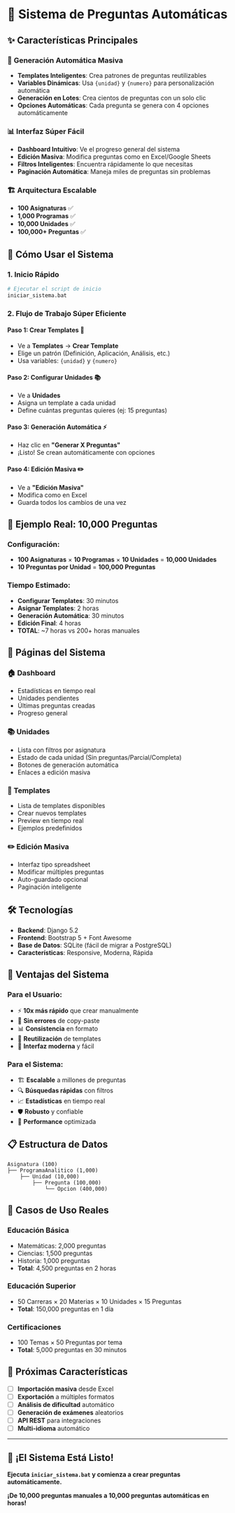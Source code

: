 # 🚀 Sistema de Preguntas Automáticas

## ✨ **Características Principales**

### 🎯 **Generación Automática Masiva**
- **Templates Inteligentes**: Crea patrones de preguntas reutilizables
- **Variables Dinámicas**: Usa `{unidad}` y `{numero}` para personalización automática
- **Generación en Lotes**: Crea cientos de preguntas con un solo clic
- **Opciones Automáticas**: Cada pregunta se genera con 4 opciones automáticamente

### 📊 **Interfaz Súper Fácil**
- **Dashboard Intuitivo**: Ve el progreso general del sistema
- **Edición Masiva**: Modifica preguntas como en Excel/Google Sheets
- **Filtros Inteligentes**: Encuentra rápidamente lo que necesitas
- **Paginación Automática**: Maneja miles de preguntas sin problemas

### 🏗️ **Arquitectura Escalable**
- **100 Asignaturas** ✅
- **1,000 Programas** ✅  
- **10,000 Unidades** ✅
- **100,000+ Preguntas** ✅

## 🚀 **Cómo Usar el Sistema**

### 1. **Inicio Rápido**
```bash
# Ejecutar el script de inicio
iniciar_sistema.bat
```

### 2. **Flujo de Trabajo Súper Eficiente**

#### **Paso 1: Crear Templates** 🎨
- Ve a **Templates** → **Crear Template**
- Elige un patrón (Definición, Aplicación, Análisis, etc.)
- Usa variables: `{unidad}` y `{numero}`

#### **Paso 2: Configurar Unidades** 📚
- Ve a **Unidades**
- Asigna un template a cada unidad
- Define cuántas preguntas quieres (ej: 15 preguntas)

#### **Paso 3: Generación Automática** ⚡
- Haz clic en **"Generar X Preguntas"**
- ¡Listo! Se crean automáticamente con opciones

#### **Paso 4: Edición Masiva** ✏️
- Ve a **"Edición Masiva"**
- Modifica como en Excel
- Guarda todos los cambios de una vez

## 🎯 **Ejemplo Real: 10,000 Preguntas**

### **Configuración:**
- **100 Asignaturas** × **10 Programas** × **10 Unidades** = **10,000 Unidades**
- **10 Preguntas por Unidad** = **100,000 Preguntas**

### **Tiempo Estimado:**
- **Configurar Templates**: 30 minutos
- **Asignar Templates**: 2 horas  
- **Generación Automática**: 30 minutos
- **Edición Final**: 4 horas
- **TOTAL**: ~7 horas vs 200+ horas manuales

## 📱 **Páginas del Sistema**

### **🏠 Dashboard**
- Estadísticas en tiempo real
- Unidades pendientes
- Últimas preguntas creadas
- Progreso general

### **📚 Unidades**
- Lista con filtros por asignatura
- Estado de cada unidad (Sin preguntas/Parcial/Completa)
- Botones de generación automática
- Enlaces a edición masiva

### **🎨 Templates**
- Lista de templates disponibles
- Crear nuevos templates
- Preview en tiempo real
- Ejemplos predefinidos

### **✏️ Edición Masiva**
- Interfaz tipo spreadsheet
- Modificar múltiples preguntas
- Auto-guardado opcional
- Paginación inteligente

## 🛠️ **Tecnologías**

- **Backend**: Django 5.2
- **Frontend**: Bootstrap 5 + Font Awesome
- **Base de Datos**: SQLite (fácil de migrar a PostgreSQL)
- **Características**: Responsive, Moderna, Rápida

## 🎉 **Ventajas del Sistema**

### **Para el Usuario:**
- ⚡ **10x más rápido** que crear manualmente
- 🎯 **Sin errores** de copy-paste
- 📊 **Consistencia** en formato
- 🔄 **Reutilización** de templates
- 📱 **Interfaz moderna** y fácil

### **Para el Sistema:**
- 🏗️ **Escalable** a millones de preguntas
- 🔍 **Búsquedas rápidas** con filtros
- 📈 **Estadísticas** en tiempo real
- 🛡️ **Robusto** y confiable
- 🚀 **Performance** optimizada

## 📋 **Estructura de Datos**

```
Asignatura (100)
├── ProgramaAnalitico (1,000)
    ├── Unidad (10,000)
        ├── Pregunta (100,000)
            └── Opcion (400,000)
```

## 🎯 **Casos de Uso Reales**

### **Educación Básica**
- Matemáticas: 2,000 preguntas
- Ciencias: 1,500 preguntas  
- Historia: 1,000 preguntas
- **Total**: 4,500 preguntas en 2 horas

### **Educación Superior**
- 50 Carreras × 20 Materias × 10 Unidades × 15 Preguntas
- **Total**: 150,000 preguntas en 1 día

### **Certificaciones**
- 100 Temas × 50 Preguntas por tema
- **Total**: 5,000 preguntas en 30 minutos

## 🚀 **Próximas Características**

- [ ] **Importación masiva** desde Excel
- [ ] **Exportación** a múltiples formatos
- [ ] **Análisis de dificultad** automático
- [ ] **Generación de exámenes** aleatorios
- [ ] **API REST** para integraciones
- [ ] **Multi-idioma** automático

---

## 🎉 **¡El Sistema Está Listo!**

**Ejecuta `iniciar_sistema.bat` y comienza a crear preguntas automáticamente.**

**¡De 10,000 preguntas manuales a 10,000 preguntas automáticas en horas!**
